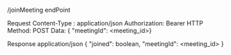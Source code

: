 /joinMeeting endPoint

Request
Content-Type : application/json
Authorization: Bearer <token>
HTTP Method: POST
Data:
{ "meetingId": <meeting_id>}

Response
application/json
{
  "joined": boolean,
  "meetingId": <meeting_id>
}

